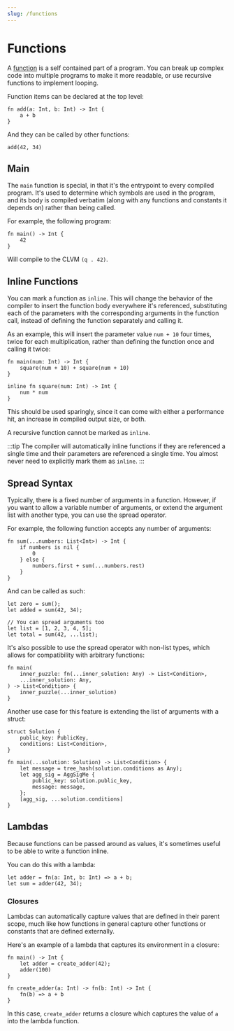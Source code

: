 ```yaml
---
slug: /functions
---
```


# Functions

A [function](<https://en.wikipedia.org/wiki/Function_(computer_programming)>) is a self contained part of a program. You can break up complex code into multiple programs to make it more readable, or use recursive functions to implement looping.

Function items can be declared at the top level:

```rue
fn add(a: Int, b: Int) -> Int {
    a + b
}
```

And they can be called by other functions:

```rue
add(42, 34)
```

## Main

The `main` function is special, in that it's the entrypoint to every compiled program. It's used to determine which symbols are used in the program, and its body is compiled verbatim (along with any functions and constants it depends on) rather than being called.

For example, the following program:

```rue
fn main() -> Int {
    42
}
```

Will compile to the CLVM `(q . 42)`.

## Inline Functions

You can mark a function as `inline`. This will change the behavior of the compiler to insert the function body everywhere it's referenced, substituting each of the parameters with the corresponding arguments in the function call, instead of defining the function separately and calling it.

As an example, this will insert the parameter value `num + 10` four times, twice for each multiplication, rather than defining the function once and calling it twice:

```rue
fn main(num: Int) -> Int {
    square(num + 10) + square(num + 10)
}

inline fn square(num: Int) -> Int {
    num * num
}
```

This should be used sparingly, since it can come with either a performance hit, an increase in compiled output size, or both.

A recursive function cannot be marked as `inline`.

:::tip
The compiler will automatically inline functions if they are referenced a single time and their parameters are referenced a single time. You almost never need to explicitly mark them as `inline`.
:::

## Spread Syntax

Typically, there is a fixed number of arguments in a function. However, if you want to allow a variable number of arguments, or extend the argument list with another type, you can use the spread operator.

For example, the following function accepts any number of arguments:

```rue
fn sum(...numbers: List<Int>) -> Int {
    if numbers is nil {
        0
    } else {
        numbers.first + sum(...numbers.rest)
    }
}
```

And can be called as such:

```rue
let zero = sum();
let added = sum(42, 34);

// You can spread arguments too
let list = [1, 2, 3, 4, 5];
let total = sum(42, ...list);
```

It's also possible to use the spread operator with non-list types, which allows for compatibility with arbitrary functions:

```rue
fn main(
    inner_puzzle: fn(...inner_solution: Any) -> List<Condition>,
    ...inner_solution: Any,
) -> List<Condition> {
    inner_puzzle(...inner_solution)
}
```

Another use case for this feature is extending the list of arguments with a struct:

```rue
struct Solution {
    public_key: PublicKey,
    conditions: List<Condition>,
}

fn main(...solution: Solution) -> List<Condition> {
    let message = tree_hash(solution.conditions as Any);
    let agg_sig = AggSigMe {
        public_key: solution.public_key,
        message: message,
    };
    [agg_sig, ...solution.conditions]
}
```

## Lambdas

Because functions can be passed around as values, it's sometimes useful to be able to write a function inline.

You can do this with a lambda:

```rue
let adder = fn(a: Int, b: Int) => a + b;
let sum = adder(42, 34);
```

### Closures

Lambdas can automatically capture values that are defined in their parent scope, much like how functions in general capture other functions or constants that are defined externally.

Here's an example of a lambda that captures its environment in a closure:

```rue
fn main() -> Int {
    let adder = create_adder(42);
    adder(100)
}

fn create_adder(a: Int) -> fn(b: Int) -> Int {
    fn(b) => a + b
}
```

In this case, `create_adder` returns a closure which captures the value of `a` into the lambda function.
